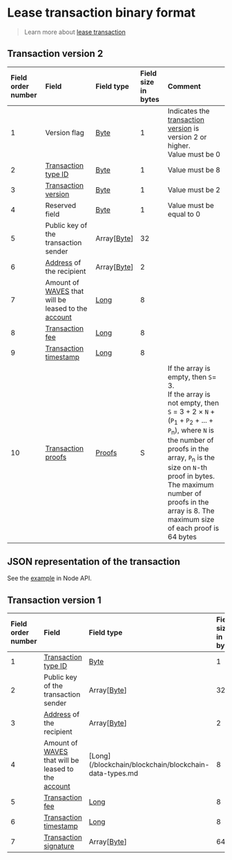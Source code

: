 # Lease transaction binary format

> Learn more about [lease transaction](/blockchain/transaction-type/lease-transaction.md)

## Transaction version 2

| Field order number | Field | Field type | Field size in bytes | Comment |
| :--- | :--- | :--- | :--- | :--- |
| 1 | Version flag | [Byte](/blockchain/blockchain/blockchain-data-types.md) | 1 | Indicates the [transaction version](/blockchain/transaction/transaction-version.md) is version 2 or higher.<br>Value must be 0 |
| 2 | [Transaction type ID](/blockchain/transaction-type.md) | [Byte](/blockchain/blockchain/blockchain-data-types.md) | 1 | Value must be 8 |
| 3 | [Transaction version](/blockchain/transaction/transaction-version.md) | [Byte](/blockchain/blockchain/blockchain-data-types.md) | 1 | Value must be 2 |
| 4 | Reserved field | [Byte](/blockchain/blockchain/blockchain-data-types.md) | 1 | Value must be equal to 0 |
| 5 | Public key of the transaction sender  | Array[[Byte](/blockchain/blockchain/blockchain-data-types.md)] | 32 | |
| 6 | [Address](/blockchain/address.md) of the recipient | Array[[Byte](/blockchain/blockchain/blockchain-data-types.md)] | 2 | |
| 7 | Amount of [WAVES](/blockchain/token/waves.md) that will be leased to the [account](/blockchain/account.md) | [Long](/blockchain/blockchain/blockchain-data-types.md) | 8 | |
| 8 | [Transaction fee](/blockchain/transaction/transaction-fee.md) | [Long](/blockchain/blockchain/blockchain-data-types.md) | 8 | |
| 9 | [Transaction timestamp](/blockchain/transaction/transaction-timestamp.md) | [Long](/blockchain/blockchain/blockchain-data-types.md) | 8 | |
| 10 | [Transaction proofs](/blockchain/transaction/transaction-proof.md) | [Proofs](/blockchain/blockchain/blockchain-data-types.md) | S | If the array is empty, then `S`= 3. <br>If the array is not empty, then `S` = 3 + 2 × `N` + (`P`<sub>1</sub> + `P`<sub>2</sub> + ... + `P`<sub>n</sub>), where `N` is the number of proofs in the array, `P`<sub>n</sub> is the size on `N`-th proof in bytes. <br>The maximum number of proofs in the array is 8. The maximum size of each proof is 64 bytes |

## JSON representation of the transaction

See the [example](https://nodes.wavesnodes.com/transactions/info/J6jZCzLpWJX8EDVhopKFx1mcbFizLGHVb44dvqPzH4QS) in Node API.

## Transaction version 1

| Field order number | Field | Field type | Field size in bytes | Comment |
| :--- | :--- | :--- | :--- | :--- |
| 1 | [Transaction type ID](/blockchain/transaction-type.md) | [Byte](/blockchain/blockchain/blockchain-data-types.md) | 1 | Value must be 8 |
| 2 | Public key of the transaction sender  | Array[[Byte](/blockchain/blockchain/blockchain-data-types.md)] | 32 | |
| 3 | [Address](/blockchain/address.md) of the recipient | Array[[Byte](/blockchain/blockchain/blockchain-data-types.md)] | 2 | |
| 4 | Amount of [WAVES](/blockchain/token/waves.md) that will be leased to the [account](/blockchain/account.md) | [Long](/blockchain/blockchain/blockchain-data-types.md | 8 | |
| 5 | [Transaction fee](/blockchain/transaction/transaction-fee.md) | [Long](/blockchain/blockchain/blockchain-data-types.md) | 8 | |
| 6 | [Transaction timestamp](/blockchain/transaction/transaction-timestamp.md) | [Long](/blockchain/blockchain/blockchain-data-types.md) | 8 | |
| 7 | [Transaction signature](/blockchain/transaction/transaction-signature.md) | Array[[Byte](/blockchain/blockchain/blockchain-data-types.md)] | 64 | | |
